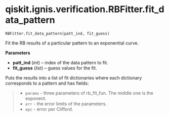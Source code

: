 # qiskit.ignis.verification.RBFitter.fit\_data\_pattern

`RBFitter.fit_data_pattern(patt_ind, fit_guess)`

Fit the RB results of a particular pattern to an exponential curve.

**Parameters**

*   **patt\_ind** (*int*) – index of the data pattern to fit.
*   **fit\_guess** (*list*) – guess values for the fit.

Puts the results into a list of fit dictionaries where each dictionary corresponds to a pattern and has fields:

> *   `params` - three parameters of rb\_fit\_fun. The middle one is the exponent.
> *   `err` - the error limits of the parameters.
> *   `epc` - error per Clifford.
